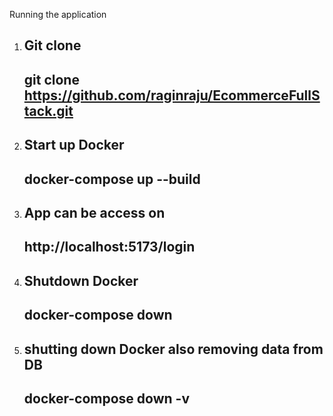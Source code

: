 Running the application

1. Git clone
   ----------------------------------------------------------------
   git clone https://github.com/raginraju/EcommerceFullStack.git
   ----------------------------------------------------------------
2. Start up Docker
   ----------------------------------------------------------------
   docker-compose up --build
   ----------------------------------------------------------------
3. App can be access on
   ----------------------------------------------------------------
   http://localhost:5173/login
   ----------------------------------------------------------------
4. Shutdown Docker
   ----------------------------------------------------------------
   docker-compose down
   ----------------------------------------------------------------
5. shutting down Docker also removing data from DB
   ----------------------------------------------------------------
   docker-compose down -v
   ----------------------------------------------------------------


